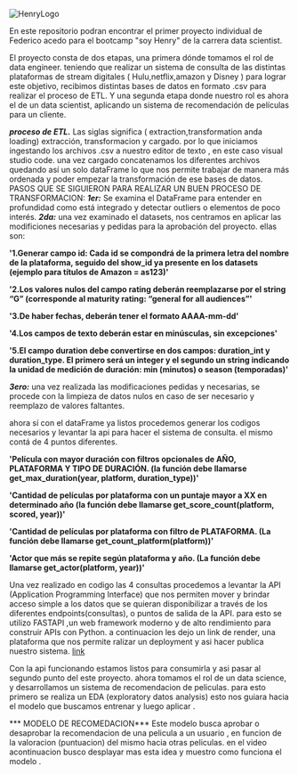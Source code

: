 ![HenryLogo](https://d31uz8lwfmyn8g.cloudfront.net/Assets/logo-henry-white-lg.png)

 En este repositorio podran encontrar el primer proyecto individual de Federico acedo para el bootcamp "soy Henry" de la carrera data scientist.

El proyecto consta de dos etapas, una primera dónde tomamos el rol de data engineer. teniendo que realizar un sistema de consulta de las distintas plataformas de stream digitales ( Hulu,netflix,amazon y Disney ) para lograr este objetivo, recibimos distintas bases de datos en formato .csv para realizar el proceso de ETL.
Y una segunda etapa donde nuestro rol es ahora el de un data scientist, aplicando un sistema de recomendación de películas para un cliente.

***proceso de ETL.***
Las siglas significa ( extraction,transformation anda loading) extracción, transformacion y cargado.
por lo que iniciamos ingestando los archivos .csv  a nuestro editor de texto , en este caso visual studio code.
una vez cargado concatenamos los diferentes archivos quedando así un solo dataFrame lo que nos permite trabajar de manera más ordenada y poder empezar  la transformación de ese bases de datos. 
PASOS QUE SE SIGUIERON PARA REALIZAR UN BUEN PROCESO DE TRANSFORMACION:
***1er:***  Se examina el DataFrame para entender en profundidad como está integrado y detectar outliers o elementos de poco interés.
***2da:*** una vez examinado el datasets, nos centramos en aplicar las modificiones necesarias y pedidas para la aprobación del proyecto.
ellas son: 

**'1.Generar campo id: Cada id se compondrá de la primera letra del nombre de la plataforma, seguido del show_id ya presente en los datasets (ejemplo para títulos de Amazon = as123)'**

**'2.Los valores nulos del campo rating deberán reemplazarse por el string “G” (corresponde al maturity rating: “general for all audiences”'**

**'3.De haber fechas, deberán tener el formato AAAA-mm-dd'**

**'4.Los campos de texto deberán estar en minúsculas, sin excepciones'**

**'5.El campo duration debe convertirse en dos campos: duration_int y duration_type. El primero será un integer y el segundo un string indicando la unidad de medición de duración: min (minutos) o season (temporadas)'**

***3ero:*** una vez realizada las modificaciones pedidas y necesarias, se procede con la limpieza de datos nulos en caso de ser necesario y reemplazo de valores faltantes.

ahora sí con el dataFrame ya listos procedemos generar los codigos necesarios y levantar la api para hacer el sistema de consulta.
el mismo contá de 4 puntos diferentes.

**'Película con mayor duración con filtros opcionales de AÑO, PLATAFORMA Y TIPO DE DURACIÓN. (la función debe llamarse get_max_duration(year, platform, duration_type))'**

**'Cantidad de películas por plataforma con un puntaje mayor a XX en determinado año (la función debe llamarse get_score_count(platform, scored, year))'**

**'Cantidad de películas por plataforma con filtro de PLATAFORMA. (La función debe llamarse get_count_platform(platform))'**

**'Actor que más se repite según plataforma y año. (La función debe llamarse get_actor(platform, year))'**

Una vez realizado en codigo las 4 consultas procedemos a levantar la API (Application Programming Interface) que nos permiten mover y brindar acceso simple a los datos que se quieran disponibilizar a través de los diferentes endpoints(consultas), o puntos de salida de la API. para esto se utilizo FASTAPI ,un web framework moderno y de alto rendimiento para construir APIs con Python. a continuacion les dejo un link de render, una plataforma que nos permite ralizar un deployment y asi hacer publica nuestro sistema. [link](https://pi1fa.onrender.com)

Con la api funcionando estamos listos para consumirla y asi pasar al segundo punto del este proyecto.
ahora tomamos el rol de un data science, y desarrollamos un sistema de recomendacion de peliculas.
para esto primero se realiza un EDA (exploratory datos analysis) esto nos guiara hacia el modelo que buscamos entrenar y luego aplicar .


*** MODELO DE RECOMEDACION***
Este modelo busca aprobar o desaprobar la recomendacion de una pelicula a un usuario , en funcion de la valoracion (puntuacion) del mismo hacia otras peliculas. en el video acontinuacion busco desplayar mas esta idea y muestro como funciona el modelo .
